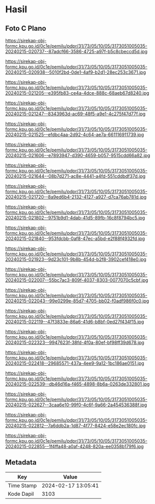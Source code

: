 # Hasil

## Foto C Plano

https://sirekap-obj-formc.kpu.go.id/0c1e/pemilu/pdpr/31/73/05/10/05/3173051005035-20240215-020737--87adcf66-3586-4725-a97f-b5c8cbeccd5d.jpg

https://sirekap-obj-formc.kpu.go.id/0c1e/pemilu/pdpr/31/73/05/10/05/3173051005035-20240215-020938--5010f2bd-0de1-4af9-b2d1-28ec253c3671.jpg

https://sirekap-obj-formc.kpu.go.id/0c1e/pemilu/pdpr/31/73/05/10/05/3173051005035-20240215-021205--e395fb83-ce4a-4dce-888c-68aeb67d8240.jpg

https://sirekap-obj-formc.kpu.go.id/0c1e/pemilu/pdpr/31/73/05/10/05/3173051005035-20240215-021247--8343963d-ac69-48f5-a9e1-4c275f47d77f.jpg

https://sirekap-obj-formc.kpu.go.id/0c1e/pemilu/pdpr/31/73/05/10/05/3173051005035-20240215-021525--efdbc4aa-2d92-4c64-ae7a-661116911739.jpg

https://sirekap-obj-formc.kpu.go.id/0c1e/pemilu/pdpr/31/73/05/10/05/3173051005035-20240215-021606--e7893947-d390-4659-b057-9515cdd66a82.jpg

https://sirekap-obj-formc.kpu.go.id/0c1e/pemilu/pdpr/31/73/05/10/05/3173051005035-20240215-021644--08b7d271-ac8e-4441-a4fd-551cddbdf37d.jpg

https://sirekap-obj-formc.kpu.go.id/0c1e/pemilu/pdpr/31/73/05/10/05/3173051005035-20240215-021720--8a9ed6b4-2132-4127-a927-d7ca76ab781d.jpg

https://sirekap-obj-formc.kpu.go.id/0c1e/pemilu/pdpr/31/73/05/10/05/3173051005035-20240215-021802--9751b9d1-4dab-41d5-89fb-16c8f8794bc5.jpg

https://sirekap-obj-formc.kpu.go.id/0c1e/pemilu/pdpr/31/73/05/10/05/3173051005035-20240215-021840--953fdcbb-0af8-47ec-a5bd-e2f88f4932fd.jpg

https://sirekap-obj-formc.kpu.go.id/0c1e/pemilu/pdpr/31/73/05/10/05/3173051005035-20240215-021923--9d23c101-9b8b-454d-b2f8-3902cef418e0.jpg

https://sirekap-obj-formc.kpu.go.id/0c1e/pemilu/pdpr/31/73/05/10/05/3173051005035-20240215-022007--55bc7ac3-809f-4037-8303-0077070c5cbf.jpg

https://sirekap-obj-formc.kpu.go.id/0c1e/pemilu/pdpr/31/73/05/10/05/3173051005035-20240215-022043--99e0299e-85d7-4705-bb02-f0adf986f0c0.jpg

https://sirekap-obj-formc.kpu.go.id/0c1e/pemilu/pdpr/31/73/05/10/05/3173051005035-20240215-022119--47f3833e-86a6-41d6-b8bf-0ed27f434f15.jpg

https://sirekap-obj-formc.kpu.go.id/0c1e/pemilu/pdpr/31/73/05/10/05/3173051005035-20240215-022323--9947623f-38fd-4f0a-80ef-bf98ff39d678.jpg

https://sirekap-obj-formc.kpu.go.id/0c1e/pemilu/pdpr/31/73/05/10/05/3173051005035-20240215-022418--29685571-437a-4ee9-9a12-1bc186ae0151.jpg

https://sirekap-obj-formc.kpu.go.id/0c1e/pemilu/pdpr/31/73/05/10/05/3173051005035-20240215-022539--db46d16a-f465-4898-8b6a-0263de332801.jpg

https://sirekap-obj-formc.kpu.go.id/0c1e/pemilu/pdpr/31/73/05/10/05/3173051005035-20240215-022627--3caa6e10-99f0-4c6f-9a66-2a454536388f.jpg

https://sirekap-obj-formc.kpu.go.id/0c1e/pemilu/pdpr/31/73/05/10/05/3173051005035-20240215-022812--7a6ddb2a-1d87-4f77-8424-e58e2ec180fc.jpg

https://sirekap-obj-formc.kpu.go.id/0c1e/pemilu/pdpr/31/73/05/10/05/3173051005035-20240215-022855--1f4ffa48-a0af-4248-820a-ee0358b179f6.jpg


## Metadata

| Key        | Value               |
| ---------- | ------------------- |
| Time Stamp | 2024-02-17 13:05:41 |
| Kode Dapil | 3103                |



